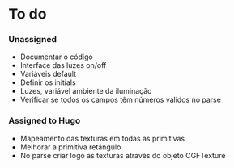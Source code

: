 # To do #
### Unassigned ###
* Documentar o código
* Interface das luzes on/off
* Variáveis default
* Definir os initials
* Luzes, variável ambiente da iluminação
* Verificar se todos os campos têm números válidos no parse

### Assigned to Hugo ###
* Mapeamento das texturas em todas as primitivas
* Melhorar a primitiva retângulo
* No parse criar logo as texturas através do objeto CGFTexture